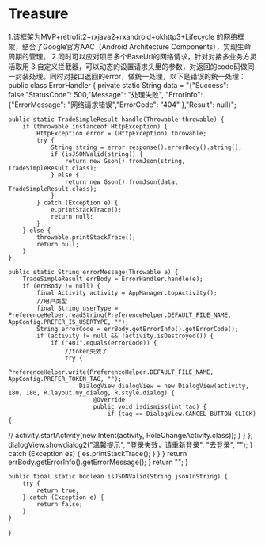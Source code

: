 # Treasure
1.该框架为MVP+retrofit2+rxjava2+rxandroid+okhttp3+Lifecycle 的网络框架，结合了Google官方AAC（Android Architecture Components），实现生命周期的管理。
2.同时可以应对项目多个BaseUrl的网络请求，针对对接多业务方灵活取用
3.自定义拦截器，可以动态的设置请求头里的参数，对返回的code码做同一封装处理。同时对接口返回的error，做统一处理，以下是错误的统一处理：
public class ErrorHandler {
    private static String data = "{\"Success\": false,\"StatusCode\": 500,\"Message\": \"处理失败\", \"ErrorInfo\":            {\"ErrorMessage\": \"网络请求错误\",\"ErrorCode\": \"404\" },\"Result\": null}";

    public static TradeSimpleResult handle(Throwable throwable) {
        if (throwable instanceof HttpException) {
            HttpException error = (HttpException) throwable;
            try {
                String string = error.response().errorBody().string();
                if (isJSONValid(string)) {
                    return new Gson().fromJson(string, TradeSimpleResult.class);
                } else {
                    return new Gson().fromJson(data, TradeSimpleResult.class);
                }
            } catch (Exception e) {
                e.printStackTrace();
                return null;
            }
        } else {
            throwable.printStackTrace();
            return null;
        }
    }

    public static String errorMessage(Throwable e) {
        TradeSimpleResult errBody = ErrorHandler.handle(e);
        if (errBody != null) {
            final Activity activity = AppManager.topActivity();
            //用户类型
            final String userType = PreferenceHelper.readString(PreferenceHelper.DEFAULT_FILE_NAME, AppConfig.PREFER_IS_USERTYPE, "");
            String errorCode = errBody.getErrorInfo().getErrorCode();
            if (activity != null && !activity.isDestroyed()) {
                if ("401".equals(errorCode)) {
                    //token失效了
                    try {
                        PreferenceHelper.write(PreferenceHelper.DEFAULT_FILE_NAME, AppConfig.PREFER_TOKEN_TAG, "");
                        DialogView dialogView = new DialogView(activity, 180, 180, R.layout.my_dialog, R.style.dialog) {
                            @Override
                            public void isdismiss(int tag) {
                                if (tag == DialogView.CANCEL_BUTTON_CLICK) {
//                                    activity.startActivity(new Intent(activity, RoleChangeActivity.class));
                                }
                            }
                        };
                        dialogView.showdialog2("温馨提示", "登录失效，请重新登录", "去登录", "");
                    } catch (Exception es) {
                        es.printStackTrace();
                    }
                }
            }
            return errBody.getErrorInfo().getErrorMessage();
        }
        return "";
    }

    public final static boolean isJSONValid(String jsonInString) {
        try {
            return true;
        } catch (Exception e) {
            return false;
        }
    }
}
